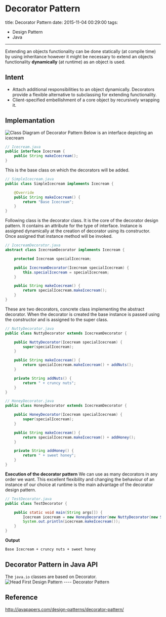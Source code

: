 # Decorator Pattern
title:  Decorator Pattern
date: 2015-11-04 00:29:00
tags:
- Design Pattern
- Java

---

Extending an objects functionality can be done statically (at compile time) by using inheritance however it might be necessary to extend an objects functionality **dynamically** (at runtime) as an object is used.
<!--more-->

## Intent
- Attach additional responsibilities to an object dynamically. Decorators provide a flexible alternative to subclassing for extending functionality.
- Client-specified embellishment of a core object by recursively wrapping it.

## Implemantation
![Class Diagram of Decorator Pattern](http://i.imgur.com/n89NTaF.png)
Below is an interface depicting an icecream
``` java
// Icecream.java
public interface Icecream {
    public String makeIcecream();
}
```
This is the base class on which the decorators will be added.
``` java
// SimpleIcecream.java
public class SimpleIcecream implements Icecream {

    @Override
    public String makeIcecream() {
        return "Base Icecream";
    }
}
```
Following class is the decorator class. It is the core of the decorator design pattern. It contains an attribute for the type of interface. Instance is assigned dynamically at the creation of decorator using its constructor. Once assigned that instance method will be invoked.
``` java
// IcecreamDecorator.java
abstract class IcecreamDecorator implements Icecream {

    protected Icecream specialIcecream;

    public IcecreamDecorator(Icecream specialIcecream) {
        this.specialIcecream = specialIcecream;
    }

    public String makeIcecream() {
        return specialIcecream.makeIcecream();
    }
}
```
These are two decorators, concrete class implementing the abstract decorator. When the decorator is created the base instance is passed using the constructor and is assigned to the super class.
``` java
// NuttyDecorator.java
public class NuttyDecorator extends IcecreamDecorator {

    public NuttyDecorator(Icecream specialIcecream) {
        super(specialIcecream);
    }

    public String makeIcecream() {
        return specialIcecream.makeIcecream() + addNuts();
    }

    private String addNuts() {
        return " + cruncy nuts";
    }
}
```
``` java
// HoneyDecorator.java
public class HoneyDecorator extends IcecreamDecorator {

    public HoneyDecorator(Icecream specialIcecream) {
        super(specialIcecream);
    }

    public String makeIcecream() {
        return specialIcecream.makeIcecream() + addHoney();
    }

    private String addHoney() {
        return " + sweet honey";
    }
}
```
**Execution of the decorator pattern**
We can use as many decorators in any order we want. This excellent flexibility and changing the behaviour of an instance of our choice at runtime is the main advantage of the decorator design pattern.
``` java
// TestDecorator.java
public class TestDecorator {

    public static void main(String args[]) {
        Icecream icecream = new HoneyDecorator(new NuttyDecorator(new SimpleIcecream()));
        System.out.println(icecream.makeIcecream());
    }
}
```
**Output**
``` bash
Base Icecream + cruncy nuts + sweet honey
```

## Decorator Pattern in Java API
The `java.io` classes are based on Decorator.
![Head First Design Pattern ---- Decorator Pattern](http://i.imgur.com/e1FtVTr.png)

## Reference
http://javapapers.com/design-patterns/decorator-pattern/